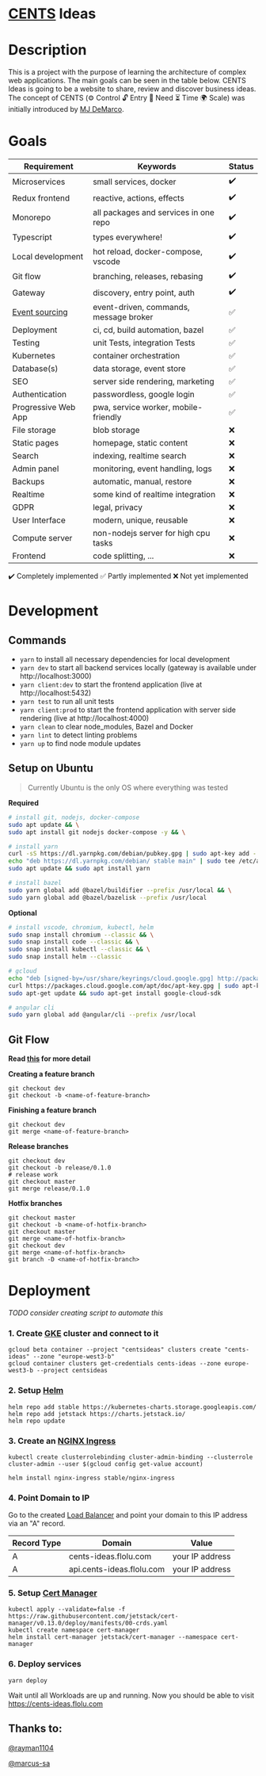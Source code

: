 # [CENTS](https://www.thefastlaneforum.com/community/threads/the-cents-business-commandments-for-entrepreneurs.81090/) Ideas

# Description

This is a project with the purpose of learning the architecture of complex web applications. The main goals can be seen in the table below. CENTS Ideas is going to be a website to share, review and discover business ideas. The concept of CENTS (⚙ Control 🔓 Entry 🙏 Need ⏳ Time 🌍 Scale) was initially introduced by [MJ DeMarco](http://www.mjdemarco.com/).

# Goals

| Requirement                                    | Keywords                               | Status |
| ---------------------------------------------- | -------------------------------------- | ------ |
| Microservices                                  | small services, docker                 | ✔️     |
| Redux frontend                                 | reactive, actions, effects             | ✔️     |
| Monorepo                                       | all packages and services in one repo  | ✔️     |
| Typescript                                     | types everywhere!                      | ✔️     |
| Local development                              | hot reload, docker-compose, vscode     | ✔️     |
| Git flow                                       | branching, releases, rebasing          | ✔️     |
| Gateway                                        | discovery, entry point, auth           | ✔️     |
| [Event sourcing](https://youtu.be/GzrZworHpIk) | event-driven, commands, message broker | ✅     |
| Deployment                                     | ci, cd, build automation, bazel        | ✅     |
| Testing                                        | unit Tests, integration Tests          | ✅     |
| Kubernetes                                     | container orchestration                | ✅     |
| Database(s)                                    | data storage, event store              | ✅     |
| SEO                                            | server side rendering, marketing       | ✅     |
| Authentication                                 | passwordless, google login             | ✅     |
| Progressive Web App                            | pwa, service worker, mobile-friendly   | ✅     |
| File storage                                   | blob storage                           | ❌     |
| Static pages                                   | homepage, static content               | ❌     |
| Search                                         | indexing, realtime search              | ❌     |
| Admin panel                                    | monitoring, event handling, logs       | ❌     |
| Backups                                        | automatic, manual, restore             | ❌     |
| Realtime                                       | some kind of realtime integration      | ❌     |
| GDPR                                           | legal, privacy                         | ❌     |
| User Interface                                 | modern, unique, reusable               | ❌     |
| Compute server                                 | non-nodejs server for high cpu tasks   | ❌     |
| Frontend                                       | code splitting, ...                    | ❌     |

✔️ Completely implemented
✅ Partly implemented
❌ Not yet implemented

# Development

## Commands

- `yarn` to install all necessary dependencies for local development
- `yarn dev` to start all backend services locally (gateway is available under http://localhost:3000)
- `yarn client:dev` to start the frontend application (live at http://localhost:5432)
- `yarn test` to run all unit tests
- `yarn client:prod` to start the frontend application with server side rendering (live at http://localhost:4000)
- `yarn clean` to clear node_modules, Bazel and Docker
- `yarn lint` to detect linting problems
- `yarn up` to find node module updates

## Setup on Ubuntu

> Currently Ubuntu is the only OS where everything was tested

**Required**

```bash
# install git, nodejs, docker-compose
sudo apt update && \
sudo apt install git nodejs docker-compose -y && \

# install yarn
curl -sS https://dl.yarnpkg.com/debian/pubkey.gpg | sudo apt-key add -
echo "deb https://dl.yarnpkg.com/debian/ stable main" | sudo tee /etc/apt/sources.list.d/yarn.list
sudo apt update && sudo apt install yarn

# install bazel
sudo yarn global add @bazel/buildifier --prefix /usr/local && \
sudo yarn global add @bazel/bazelisk --prefix /usr/local
```

**Optional**

```bash
# install vscode, chromium, kubectl, helm
sudo snap install chromium --classic && \
sudo snap install code --classic && \
sudo snap install kubectl --classic && \
sudo snap install helm --classic

# gcloud
echo "deb [signed-by=/usr/share/keyrings/cloud.google.gpg] http://packages.cloud.google.com/apt cloud-sdk main" | sudo tee -a /etc/apt/sources.list.d/google-cloud-sdk.list
curl https://packages.cloud.google.com/apt/doc/apt-key.gpg | sudo apt-key --keyring /usr/share/keyrings/cloud.google.gpg add -
sudo apt-get update && sudo apt-get install google-cloud-sdk

# angular cli
sudo yarn global add @angular/cli --prefix /usr/local
```

## Git Flow

**Read [this](https://www.atlassian.com/git/tutorials/comparing-workflows/gitflow-workflow) for more detail**

**Creating a feature branch**

```
git checkout dev
git checkout -b <name-of-feature-branch>
```

**Finishing a feature branch**

```
git checkout dev
git merge <name-of-feature-branch>
```

**Release branches**

```
git checkout dev
git checkout -b release/0.1.0
# release work
git checkout master
git merge release/0.1.0
```

**Hotfix branches**

```
git checkout master
git checkout -b <name-of-hotfix-branch>
git checkout master
git merge <name-of-hotfix-branch>
git checkout dev
git merge <name-of-hotfix-branch>
git branch -D <name-of-hotfix-branch>
```

# Deployment

_TODO consider creating script to automate this_

### 1. Create [GKE](https://cloud.google.com/kubernetes-engine) cluster and connect to it

```
gcloud beta container --project "centsideas" clusters create "cents-ideas" --zone "europe-west3-b"
gcloud container clusters get-credentials cents-ideas --zone europe-west3-b --project centsideas
```

### 2. Setup [Helm](https://helm.sh/)

```
helm repo add stable https://kubernetes-charts.storage.googleapis.com/
helm repo add jetstack https://charts.jetstack.io/
helm repo update
```

### 3. Create an [NGINX Ingress](https://github.com/kubernetes/ingress-nginx)

```
kubectl create clusterrolebinding cluster-admin-binding --clusterrole cluster-admin --user $(gcloud config get-value account)

helm install nginx-ingress stable/nginx-ingress
```

### 4. Point Domain to IP

Go to the created [Load Balancer](https://console.cloud.google.com/net-services/loadbalancing/loadBalancers/list) and point your domain to this IP address via an "A" record.

| Record Type | Domain                    | Value           |
| ----------- | ------------------------- | --------------- |
| A           | cents-ideas.flolu.com     | your IP address |
| A           | api.cents-ideas.flolu.com | your IP address |

### 5. Setup [Cert Manager](https://github.com/helm/charts/tree/master/stable/cert-manager)

```
kubectl apply --validate=false -f https://raw.githubusercontent.com/jetstack/cert-manager/v0.13.0/deploy/manifests/00-crds.yaml
kubectl create namespace cert-manager
helm install cert-manager jetstack/cert-manager --namespace cert-manager
```

### 6. Deploy services

```
yarn deploy
```

Wait until all Workloads are up and running. Now you should be able to visit https://cents-ideas.flolu.com

## Thanks to:

[@rayman1104](https://github.com/rayman1104)

[@marcus-sa](https://github.com/marcus-sa)
